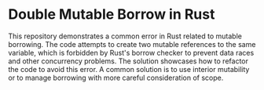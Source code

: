 # Double Mutable Borrow in Rust
This repository demonstrates a common error in Rust related to mutable borrowing.  The code attempts to create two mutable references to the same variable, which is forbidden by Rust's borrow checker to prevent data races and other concurrency problems. The solution showcases how to refactor the code to avoid this error.  A common solution is to use interior mutability or to manage borrowing with more careful consideration of scope.